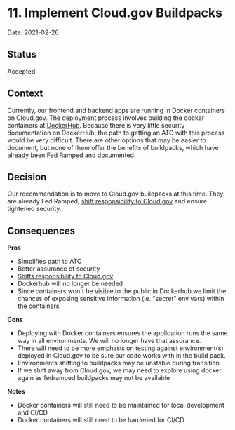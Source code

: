 # 11. Implement Cloud.gov Buildpacks

Date: 2021-02-26

## Status

Accepted

## Context

Currently, our frontend and backend apps are running in Docker containers on Cloud.gov. The deployment process involves building the docker containers at [DockerHub](https://dockerhub.com). Because there is very little security documentation on DockerHub, the path to getting an ATO with this process would be very difficult. There are other options that may be easier to document, but none of them offer the benefits of buildpacks, which have already been Fed Ramped and documented.

## Decision

Our recommendation is to move to Cloud.gov buildpacks at this time. They are already Fed Ramped, [shift responsibility to Cloud.gov](https://cloud.gov/docs/technology/responsibilities/) and ensure tightened security.

## Consequences

**Pros**

- Simplifies path to ATO
- Better assurance of security
- [Shifts responsibility to Cloud.gov](https://cloud.gov/docs/technology/responsibilities/)
- Dockerhub will no longer be needed
- Since containers won't be visible to the public in Dockerhub we limit the chances of exposing sensitive information (ie. "secret" env vars) within the containers

**Cons**
- Deploying with Docker containers ensures the application runs the same way in all environments. We will no longer have that assurance.
- There will need to be more emphasis on testing against environment(s) deployed in Cloud.gov to be sure our code works with in the build pack.
- Environments shifting to buildpacks may be unstable during transition
- If we shift away from Cloud.gov, we may need to explore using docker again as fedramped buildpacks may not be available

**Notes**
- Docker containers will still need to be maintained for local development and CI/CD
- Docker containers will still need to be hardened for CI/CD
